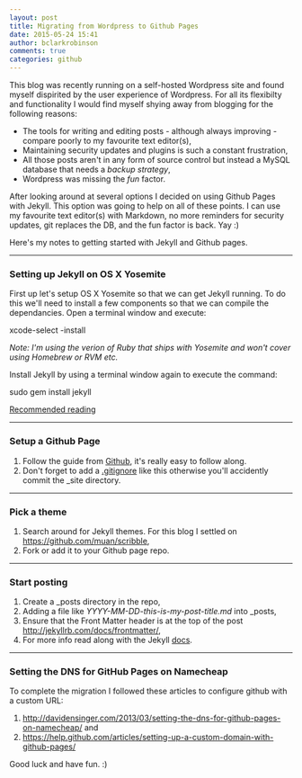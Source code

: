 ```yaml
---
layout: post
title: Migrating from Wordpress to Github Pages
date: 2015-05-24 15:41
author: bclarkrobinson
comments: true
categories: github
---
```

This blog was recently running on a self-hosted Wordpress site and found myself dispirited by the user experience of Wordpress. For all its flexibilty and functionality I would find myself shying away from blogging for the following reasons:

* The tools for writing and editing posts - although always improving - compare poorly to my favourite text editor(s),
* Maintaining security updates and plugins is such a constant frustration,
* All those posts aren't in any form of source control but instead a MySQL database that needs a *backup strategy*,
* Wordpress was missing the *fun* factor.

<!--more-->

After looking around at several options I decided on using Github Pages with Jekyll. This option was going to help on all of these points. I can use my favourite text editor(s) with Markdown, no more reminders for security updates, git replaces the DB, and the fun factor is back. Yay :)

Here's my notes to getting started with Jekyll and Github pages.

---

### Setting up Jekyll on OS X Yosemite

First up let's setup OS X Yosemite so that we can get Jekyll running. To do this we'll need to install a few components so that we can compile the dependancies. Open a terminal window and execute:

xcode-select -install

_Note: I'm using the verion of Ruby that ships with Yosemite and won't cover using Homebrew or RVM etc._

Install Jekyll by using a terminal window again to execute the command:

sudo gem install jekyll

[Recommended reading](https://help.github.com/articles/using-jekyll-with-pages/)

---

### Setup a Github Page

1. Follow the guide from [Github](https://pages.github.com/), it's really easy to follow along.
2. Don't forget to add a [.gitignore](https://github.com/Mozketo/mozketo.github.io/blob/master/.gitignore) like this otherwise you'll accidently commit the _site directory.

---

### Pick a theme

1. Search around for Jekyll themes. For this blog I settled on <https://github.com/muan/scribble>,
2. Fork or add it to your Github page repo.

---

### Start posting

1. Create a _posts directory in the repo,
2. Adding a file like _YYYY-MM-DD-this-is-my-post-title.md_ into _posts,
3. Ensure that the Front Matter header is at the top of the post <http://jekyllrb.com/docs/frontmatter/>,
4. For more info read along with the Jekyll [docs](http://jekyllrb.com/docs/posts/).

---

### Setting the DNS for GitHub Pages on Namecheap

To complete the migration I followed these articles to configure github with a custom URL:

1. <http://davidensinger.com/2013/03/setting-the-dns-for-github-pages-on-namecheap/> and 
2. <https://help.github.com/articles/setting-up-a-custom-domain-with-github-pages/>

Good luck and have fun. :)